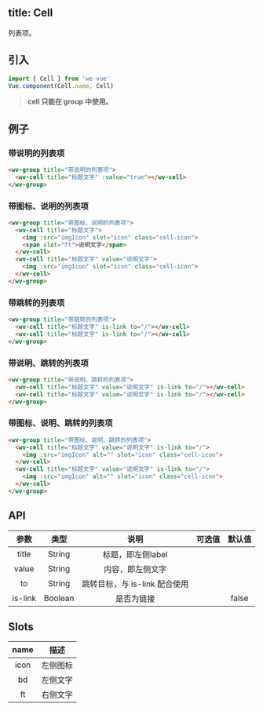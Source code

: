 title: Cell
---
列表项。

## 引入

```js
import { Cell } from 'we-vue'
Vue.component(Cell.name, Cell)
```
> **cell 只能在 group 中使用。**

## 例子

### 带说明的列表项

```html
<wv-group title="带说明的列表项">
  <wv-cell title="标题文字" :value="true"></wv-cell>
</wv-group>
```

### 带图标、说明的列表项

```html
<wv-group title="带图标、说明的列表项">
  <wv-cell title="标题文字">
    <img :src="imgIcon" slot="icon" class="cell-icon">
    <span slot="ft">说明文字</span>
  </wv-cell>
  <wv-cell title="标题文字" value="说明文字">
    <img :src="imgIcon" slot="icon" class="cell-icon">
  </wv-cell>
</wv-group>
```

### 带跳转的列表项

```html
<wv-group title="带跳转的列表项">
  <wv-cell title="标题文字" is-link to="/"></wv-cell>
  <wv-cell title="标题文字" is-link to="/"></wv-cell>
</wv-group>
```

### 带说明、跳转的列表项

```html
<wv-group title="带说明、跳转的列表项">
  <wv-cell title="标题文字" value="说明文字" is-link to="/"></wv-cell>
  <wv-cell title="标题文字" value="说明文字" is-link to="/"></wv-cell>
</wv-group>
```

### 带图标、说明、跳转的列表项

```html
<wv-group title="带图标、说明、跳转的列表项">
  <wv-cell title="标题文字" value="说明文字" is-link to="/">
    <img :src="imgIcon" alt="" slot="icon" class="cell-icon">
  </wv-cell>
  <wv-cell title="标题文字" value="说明文字" is-link to="/">
    <img :src="imgIcon" alt="" slot="icon" class="cell-icon">
  </wv-cell>
</wv-group>
```

## API

|   参数   |   类型    |   说明   | 可选值  |  默认值  |
| :----: | :-----: | :----: | :--: | :---: |
| title  | String  |  标题，即左侧label   |      |       |
| value  | String  |  内容，即左侧文字   |      |       |
| to  | String  |  跳转目标，与 is-link 配合使用   |      |       |
| is-link | Boolean | 是否为链接 |      | false |

## Slots

|   name   |   描述    |
| :----: | :-----: |
| icon  | 左侧图标  |
| bd  | 左侧文字  |
| ft  | 右侧文字  |
